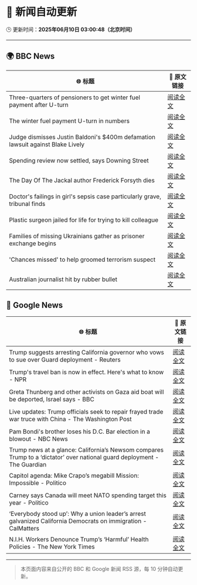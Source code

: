 # 🧠 新闻自动更新

🕒 更新时间：**2025年06月10日 03:00:48（北京时间）**

---

## 🌍 BBC News

| 🌐 标题 | 🔗 原文链接 |
|--------|-------------|
| Three-quarters of pensioners to get winter fuel payment after U-turn | [阅读全文](https://www.bbc.com/news/articles/cn4gnk7g228o) |
| The winter fuel payment U-turn in numbers | [阅读全文](https://www.bbc.com/news/articles/c79eg2x5qnno) |
| Judge dismisses Justin Baldoni's $400m defamation lawsuit against Blake Lively | [阅读全文](https://www.bbc.com/news/articles/cp3n0d115n0o) |
| Spending review now settled, says Downing Street | [阅读全文](https://www.bbc.com/news/articles/c1de1dngq77o) |
| The Day Of The Jackal author Frederick Forsyth dies | [阅读全文](https://www.bbc.com/news/articles/czj4ljxv17xo) |
| Doctor's failings in girl's sepsis case particularly grave, tribunal finds | [阅读全文](https://www.bbc.com/news/articles/cn9jnwvgenjo) |
| Plastic surgeon jailed for life for trying to kill colleague | [阅读全文](https://www.bbc.com/news/articles/c8re2x4856yo) |
| Families of missing Ukrainians gather as prisoner exchange begins | [阅读全文](https://www.bbc.com/news/articles/c20q4wgx5xxo) |
| 'Chances missed' to help groomed terrorism suspect | [阅读全文](https://www.bbc.com/news/articles/cpd473wpw82o) |
| Australian journalist hit by rubber bullet | [阅读全文](https://www.bbc.com/news/videos/c98p008kxn1o) |

## 📰 Google News

| 🌐 标题 | 🔗 原文链接 |
|--------|-------------|
| Trump suggests arresting California governor who vows to sue over Guard deployment - Reuters | [阅读全文](https://news.google.com/rss/articles/CBMirgFBVV95cUxOTC1uZWo4UnltcUtPbk9TYTN2V1lvMlFmbWdqNzNCZDJQbkdwb2pnX2FPNWFYY09TZ1RVMnFuMk0xOEVKSWUtQjQ0TkRnZ3R4cVNUcnlUS2l5NTVMVG80azFfQUthbGFkblE4MzFFN190Z3FjSzZ2RTktNjRySy1RMngtVXVyMGNMOFJEQU1TXzZzaTA1dlA0cXhaRVlteEMzNEI1dkJZWnM4eVhCSVE?oc=5) |
| Trump's travel ban is now in effect. Here's what to know - NPR | [阅读全文](https://news.google.com/rss/articles/CBMimwFBVV95cUxONURoQ2dCMjg5bFIxQ19hQ3dqOFRBYUdBTWFENkxxdkNuWXpqckx5WVRPZU9qUUtEVC1wV2JTd21RTVZaNFVJZEplbWgtSE1kbTdSX2U2TEkxXzQ5THJJU1V6ZVpxZk1waDlfbk1fcEdyZEdJWkl5cDYzbWM5b1NrQXJxdFlmdFM4VndqRUhaMDZBMHRnWnp4bzNCaw?oc=5) |
| Greta Thunberg and other activists on Gaza aid boat will be deported, Israel says - BBC | [阅读全文](https://news.google.com/rss/articles/CBMiVEFVX3lxTFBRM2NoRXEwTWp4b2tYdWRCZEVQQnBrcEhaZk9RdGlZZUNJYjk0WkZ5Q3RDQ0RPZDB6ZFFYZGFqUHpjYkt4WU5zandGZFVvUlZfY2QtUg?oc=5) |
| Live updates: Trump officials seek to repair frayed trade war truce with China - The Washington Post | [阅读全文](https://news.google.com/rss/articles/CBMifkFVX3lxTE00YVpJWEFRTkNBdnYxT05fQWQzYjhHdlNFUFZHREoyQzNSU2J5RlZMY0k3VzBoMVZmVVZoNlBYbjZUY2ROSWR0X0stcnpteE9sLUh4Y2tkbURESUNJbHBPdzNyRHVRZWZ6NGc3VjVXaUdqMnRMQTU3ZEU2Tkxndw?oc=5) |
| Pam Bondi's brother loses his D.C. Bar election in a blowout - NBC News | [阅读全文](https://news.google.com/rss/articles/CBMiqAFBVV95cUxNY3A2NUVjUHBUVGhQb05SdF9SZ1B3ZEpycmNpLUh4aE5aZ3ZaTHJidnUzN2hPVlJoY2J2Q1BoekktaUpjTGpvUEZXaDdrd29Bck9BM09ZSnUtWGlCcG1kZUxSWVZZM2N2MmF0ODFYbjIzWC1YT045b1pSVEladlUtLVFpOEtoMnZzWW0zNEtiWnZ2VjBKa2IwaWljV2MtVS1TbV96MEJrNVI?oc=5) |
| Trump news at a glance: California’s Newsom compares Trump to a ‘dictator’ over national guard deployment - The Guardian | [阅读全文](https://news.google.com/rss/articles/CBMikAFBVV95cUxQOEhqWG4tT2xZc2pRLUpkNFpGZW5mMEJWbTBxZDRrN3NsdnQ4WjljUVN3UHU4ZWJBcXFFaE5GSkZKU1l0UjlINS1vcFNoLUxfUVd5bkdHQkZUQmdVenZNbWRObmFNaEdwUUx2aFhZRFVNNm45X1pfYms1UjhQaFpNNlVraDFwTjNWVnVlU3p6TV8?oc=5) |
| Capitol agenda: Mike Crapo’s megabill Mission: Impossible - Politico | [阅读全文](https://news.google.com/rss/articles/CBMijgFBVV95cUxOZHFsM0N0ZkM3X2VvLXlBbFNjck9iYkRiRW1vX2lvM1ljYXozYnlPZHBkamluSDkyNVZNNVM1WjNNZFdRcS1wYkp0aURtaUlmenhhQUlpVlNYMVhPY0FRd0N0RDBCLVhYbUx6UUpoQlV4WjZpUDVnWDdWV1F1NHpuR29hanRNYUpyZF91bnlB?oc=5) |
| Carney says Canada will meet NATO spending target this year - Politico | [阅读全文](https://news.google.com/rss/articles/CBMilwFBVV95cUxOMEVucTFseWRXYXRUYVNUMFlIZktDMFVVTVpGVm1USTBTN2s2bWpDSXlnLWpXZkVwd1ppV3RWMWctZnJIX2dpNzBUUkZDRDRLRDJST2lVc1BWU1VJZmU1ZWJKd2I4aWVnWXNTRUMweEhzZzl6S29zRUZhV0Y4NmcyX1hZb2dtSHpCWktNU09HcTdJblpPWXlV?oc=5) |
| ‘Everybody stood up’: Why a union leader’s arrest galvanized California Democrats on immigration - CalMatters | [阅读全文](https://news.google.com/rss/articles/CBMihwFBVV95cUxNTVRjdm9WeXFEd3BaYnR6MGZIM1E1YWQtUVkwZFBJbXk1aXRpNE5xM1oyaFFFT2g5Vm83VXVrUE1VUEl2NGFQS0ZSbGd2cTNVamhPNk9ZY24yVUdmYUtZZzZ6a1dvZ1dwNXowYVE3U0RtNS1oWVZNS1UyeDhTaXR3V0NBYkdiNjA?oc=5) |
| N.I.H. Workers Denounce Trump’s ‘Harmful’ Health Policies - The New York Times | [阅读全文](https://news.google.com/rss/articles/CBMiggFBVV95cUxNbW1LcWtnMDN3WGZiNXpxaWRrVXpnY09DWE5YWlR1U0IxTUw2cTdiRkdNZDB4VmsyQXdod25kSmZ3c1dmTzViTGpjc1JaakJ1THNWNHQyemhOQWU0S3NCQUdiamhyQ2t1TUwxOUNmVzdzQlozR1VqWFVUaDN6eHVEbTZ3?oc=5) |

---
> 本页面内容来自公开的 BBC 和 Google 新闻 RSS 源，每 10 分钟自动更新。